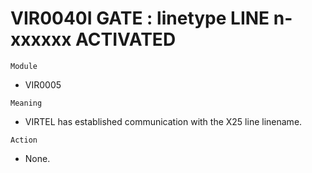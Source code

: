 # VIR0040I GATE : linetype LINE n-xxxxxx ACTIVATED

`Module`
- 	VIR0005

`Meaning`
- VIRTEL has established communication with the X25 line linename.

`Action`
- None.
